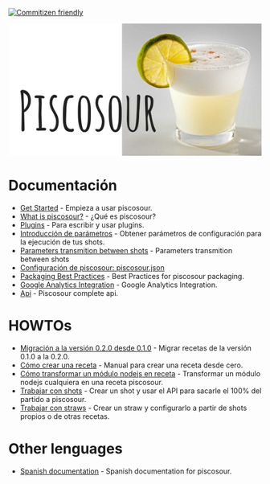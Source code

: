 [![Commitizen friendly](https://img.shields.io/badge/commitizen-friendly-brightgreen.svg)](http://commitizen.github.io/cz-cli/)

![Piscosour: Get all your devops tools wrapped-up!](images/logo.png)

# Documentación

* [Get Started](get_started.md) - Empieza a usar piscosour.
* [What is piscosour?](what_is_piscosour.md) - ¿Qué es piscosour?
* [Plugins](plugins.md) - Para escribir y usar plugins.
* [Introducción de parámetros](Load_Parameters.md) - Obtener parámetros de configuración para la ejecución de tus shots.
* [Parameters transmition between shots](Parameters_between_shots.md) - Parameters transmition between shots
* [Configuración de piscosour: piscosour.json](configuration.md)
* [Packaging Best Practices](packaging.md) - Best Practices for piscosour packaging.
* [Google Analytics Integration](analytics.md) - Google Analytics Integration.
* [Api](api.md) - Piscosour complete api.

# HOWTOs

* [Migración a la versión 0.2.0 desde 0.1.0](0.2.0_migration_guide.md) - Migrar recetas de la versión 0.1.0 a la 0.2.0.
* [Cómo crear una receta](get_started.md) - Manual para crear una receta desde cero.
* [Cómo transformar un módulo nodejs en receta](convert_to_recipe.md) - Transformar un módulo nodejs cualquiera en una receta piscosour.
* [Trabajar con shots](shots.md) - Crear un shot y usar el API para sacarle el 100% del partido a piscosour.
* [Trabajar con straws](straws.md) - Crear un straw y configurarlo a partir de shots propios o de otras recetas.

# Other lenguages

* [Spanish documentation](spanish/README.md) - Spanish documentation for piscosour.
